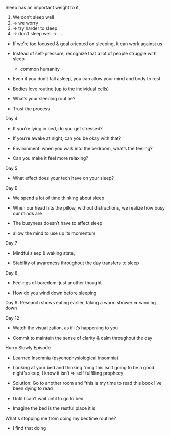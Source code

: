 Sleep has an important weight to it,

1. We don’t sleep well 
2. → we worry 
3. → try harder to sleep 
4. → don’t sleep well → ….

* If we’re too focused & goal oriented on sleeping, it can work against us    
* Instead of self-pressure, recognize that a lot of people struggle with sleep
    * common humanity
* Even if you don’t fall asleep, you can allow your mind and body to rest

* Bodies love routine (up to the individual cells)
* What’s your sleeping routine?
* Trust the process
    

Day 4

* If you’re lying in bed, do you get stressed?
    
* If you’re awake at night, can you be okay with that?
    
* Environment: when you walk into the bedroom, what’s the feeling?
    

* Can you make it feel more relaxing?
    

Day 5

* What effect does your tech have on your sleep?
    

Day 6

* We spend a lot of time thinking about sleep
    
* When our head hits the pillow, without distractions, we realize how busy our minds are
    

* The busyness doesn’t have to affect sleep
    
* allow the mind to use up its momentum
    

Day 7

* Mindful sleep & waking state,
    
* Stability of awareness throughout the day transfers to sleep
    

Day 8

* Feelings of boredom: just another thought
    
* How do you wind down before sleeping
    

Day 9: Research shows eating earlier, taking a warm shower ⇒ winding down

Day 12

* Watch the visualization, as if it’s happening to you
    
* Commit to maintain the sense of clarity & calm throughout the day
    

  

Hurry Slowly Episode

* Learned Insomnia (psychophysiological insomnia)
    

* Looking at your bed and thinking “omg this isn’t going to be a good night’s sleep, I know it isn’t ⇒ self fulfilling prophecy
    
* Solution: Go to another room and “this is my time to read this book I’ve been dying to read
    

* Until I can’t wait until to go to bed
    
* Imagine the bed is the restful place it is
    

What's stopping me from doing my bedtime routine?
* I find that doing 